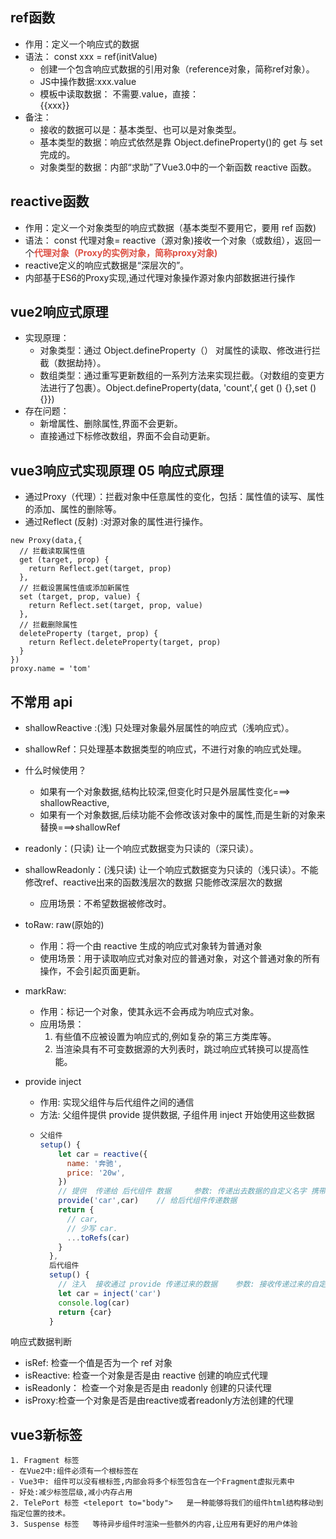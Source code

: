 ## ref函数
  - 作用：定义一个响应式的数据
  - 语法： const xxx = ref(initValue)
    - 创建一个包含响应式数据的引用对象（reference对象，简称ref对象）。
    - JS中操作数据:xxx.value
    - 模板中读取数据： 不需要.value，直接：<div>{{xxx}}</div>
  - 备注：
    - 接收的数据可以是：基本类型、也可以是对象类型。
    - 基本类型的数据：响应式依然是靠 Object.defineProperty()的 get 与 set 完成的。
    - 对象类型的数据：内部“求助”了Vue3.0中的一个新函数 reactive 函数。

## reactive函数
  - 作用：定义一个对象类型的响应式数据（基本类型不要用它，要用 ref 函数)
  - 语法： const 代理对象= reactive（源对象)接收一个对象（或数组），返回一个<strong  style="color:#DD5145">代理对象（Proxy的实例对象，简称proxy对象) </strong>
  - reactive定义的响应式数据是“深层次的”。
  - 内部基于ES6的Proxy实现,通过代理对象操作源对象内部数据进行操作

## vue2响应式原理
  - 实现原理：
    - 对象类型：通过 Object.defineProperty（） 对属性的读取、修改进行拦截（数据劫持）。
    - 数组类型：通过重写更新数组的一系列方法来实现拦截。（对数组的变更方法进行了包裹）。Object.defineProperty(data, 'count',{ get () {},set () {}})
  - 存在问题：
    - 新增属性、删除属性,界面不会更新。
    - 直接通过下标修改数组，界面不会自动更新。

## vue3响应式实现原理       05 响应式原理
  - 通过Proxy（代理）：拦截对象中任意属性的变化，包括：属性值的读写、属性的添加、属性的删除等。
  - 通过Reflect (反射) :对源对象的属性进行操作。
  ```
  new Proxy(data,{
    // 拦截读取属性值
    get (target, prop) { 
      return Reflect.get(target, prop)
    },
    // 拦截设置属性值或添加新属性
    set (target, prop, value) { 
      return Reflect.set(target, prop, value)
    },
    // 拦截删除属性
    deleteProperty (target, prop) {
      return Reflect.deleteProperty(target, prop)
    }
  })
  proxy.name = 'tom'
  ```

## 不常用 api
  - shallowReactive :(浅) 只处理对象最外层属性的响应式（浅响应式）。
  - shallowRef：只处理基本数据类型的响应式，不进行对象的响应式处理。
  - 什么时候使用？
    - 如果有一个对象数据,结构比较深,但变化时只是外层属性变化===> shallowReactive,
    - 如果有一个对象数据,后续功能不会修改该对象中的属性,而是生新的对象来替换===>shallowRef

  - readonly：(只读) 让一个响应式数据变为只读的（深只读）。
  - shallowReadonly：(浅只读) 让一个响应式数据变为只读的（浅只读）。不能修改ref、reactive出来的函数浅层次的数据 只能修改深层次的数据
    - 应用场景：不希望数据被修改时。

  - toRaw: raw(原始的)
    - 作用：将一个由 reactive 生成的响应式对象转为普通对象
    - 使用场景：用于读取响应式对象对应的普通对象，对这个普通对象的所有操作，不会引起页面更新。
  - markRaw:
    - 作用：标记一个对象，使其永远不会再成为响应式对象。
    - 应用场景：
      1. 有些值不应被设置为响应式的,例如复杂的第三方类库等。
      2. 当渲染具有不可变数据源的大列表时，跳过响应式转换可以提高性能。  
  
  - provide inject 
    - 作用: 实现父组件与后代组件之间的通信
    - 方法: 父组件提供 provide 提供数据, 子组件用 inject 开始使用这些数据
    - 
      ``` javascript
      父组件
      setup() {
          let car = reactive({
            name: '奔驰',
            price: '20w',
          })
          // 提供  传递给 后代组件 数据     参数: 传递出去数据的自定义名字 携带的数据
          provide('car',car)    // 给后代组件传递数据
          return {
            // car,
            // 少写 car.
            ...toRefs(car)
          }
        },
        后代组件
        setup() {
          // 注入  接收通过 provide 传递过来的数据    参数: 接收传递过来的自定义名字
          let car = inject('car')
          console.log(car)
          return {car}
        }
      ```
  响应式数据判断
  - isRef: 检查一个值是否为一个 ref 对象
  - isReactive: 检查一个对象是否是由 reactive 创建的响应式代理
  - isReadonly： 检查一个对象是否是由 readonly 创建的只读代理
  - isProxy:检查一个对象是否是由reactive或者readonly方法创建的代理

  ## vue3新标签
    1. Fragment 标签 
    - 在Vue2中:组件必须有一个根标签在
    - Vue3中: 组件可以没有根标签,内部会将多个标签包含在一个Fragment虚拟元素中
    - 好处:减少标签层级,减小内存占用
    2. TelePort 标签 <teleport to="body">   是一种能够将我们的组件html结构移动到指定位置的技术。
    3. Suspense 标签   等待异步组件时渲染一些额外的内容,让应用有更好的用户体验